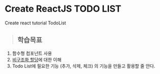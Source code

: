 # Create ReactJS TODO LIST

Create react tutorial TodoList

>## 학습목표
1. 함수형 컴포넌트 사용
2. [비구조화 할당](https://developer.mozilla.org/ko/docs/Web/JavaScript/Reference/Operators/Destructuring_assignment)에 대한 이해
3. Todo List에 필요한 기능 (추가, 삭제, 체크) 의 기능을 만들고 활용할 줄 안다.
